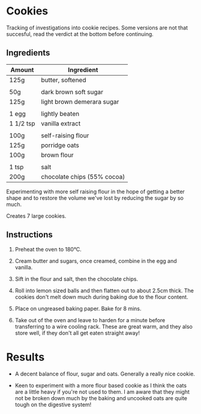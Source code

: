 
# Cookies

Tracking of investigations into cookie recipes. Some versions are not that succesful, read the
verdict at the bottom before continuing.

## Ingredients

Amount     |  Ingredient
--------   |------------
125g       |  butter, softened
           |
50g        |  dark brown soft sugar
125g       |  light brown demerara sugar
           |
1 egg      |  lightly beaten
1 1/2 tsp  |  vanilla extract
           |
100g       |  self-raising flour
125g       |  porridge oats
100g       |  brown flour
           |
1 tsp      |  salt
200g       |  chocolate chips (55% cocoa)

Experimenting with more self raising flour in the hope of getting a better shape and to restore the
volume we've lost by reducing the sugar by so much.

Creates 7 large cookies.

## Instructions

1. Preheat the oven to 180°C.

2. Cream butter and sugars, once creamed, combine in the egg and vanilla.

3. Sift in the flour and salt, then the chocolate chips.

4. Roll into lemon sized balls and then flatten out to about 2.5cm thick. The cookies don't melt
   down much during baking due to the flour content.

5. Place on ungreased baking paper. Bake for 8 mins.

6. Take out of the oven and leave to harden for a minute before transferring to
   a wire cooling rack. These are great warm, and they also store well, if they
   don't all get eaten straight away!


# Results

- A decent balance of flour, sugar and oats. Generally a really nice cookie.

- Keen to experiment with a more flour based cookie as I think the oats are a little heavy if you're
  not used to them. I am aware that they might not be broken down much by the baking and uncooked
  oats are quite tough on the digestive system!


